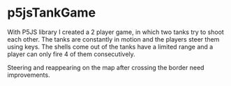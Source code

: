 # p5jsTankGame

With P5JS library I created a 2 player game, in which two tanks try to shoot each other. The tanks
are constantly in motion and the players steer them using keys. The shells come out of the tanks
have a limited range and a player can only fire 4 of them consecutively.

Steering and reappearing on the map after crossing the border need improvements.